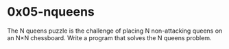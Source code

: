 # 0x05-nqueens

The N queens puzzle is the challenge of placing N non-attacking queens on an N×N chessboard. Write a program that solves the N queens problem.

